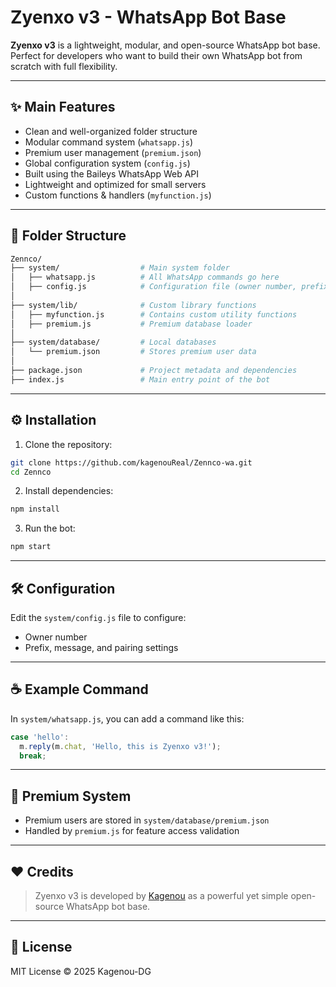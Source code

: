 # Zyenxo v3 - WhatsApp Bot Base

**Zyenxo v3** is a lightweight, modular, and open-source WhatsApp bot base.  
Perfect for developers who want to build their own WhatsApp bot from scratch with full flexibility.

---

## ✨ Main Features

- Clean and well-organized folder structure  
- Modular command system (`whatsapp.js`)  
- Premium user management (`premium.json`)  
- Global configuration system (`config.js`)  
- Built using the Baileys WhatsApp Web API  
- Lightweight and optimized for small servers  
- Custom functions & handlers (`myfunction.js`)

---

## 🧾 Folder Structure

```bash
Zennco/
├── system/                  # Main system folder
│   ├── whatsapp.js          # All WhatsApp commands go here
│   ├── config.js            # Configuration file (owner number, prefix, etc.)
│
├── system/lib/              # Custom library functions
│   ├── myfunction.js        # Contains custom utility functions
│   ├── premium.js           # Premium database loader
│
├── system/database/         # Local databases
│   └── premium.json         # Stores premium user data
│
├── package.json             # Project metadata and dependencies
├── index.js                 # Main entry point of the bot
```

---

## ⚙️ Installation

1. Clone the repository:
```bash
git clone https://github.com/kagenouReal/Zennco-wa.git
cd Zennco
```

2. Install dependencies:
```bash
npm install
```

3. Run the bot:
```bash
npm start
```

---

## 🛠 Configuration

Edit the `system/config.js` file to configure:
- Owner number
- Prefix, message, and pairing settings

---

## ☕ Example Command

In `system/whatsapp.js`, you can add a command like this:

```js
case 'hello':
  m.reply(m.chat, 'Hello, this is Zyenxo v3!');
  break;
```

---

## 🔐 Premium System

- Premium users are stored in `system/database/premium.json`  
- Handled by `premium.js` for feature access validation

---

## ❤️ Credits

> Zyenxo v3 is developed by [Kagenou](https://github.com/kagenouReal) as a powerful yet simple open-source WhatsApp bot base.

---

## 📜 License

MIT License © 2025 Kagenou-DG
